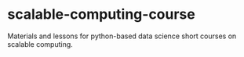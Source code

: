 # scalable-computing-course 
Materials and lessons for python-based data science short courses on scalable computing.

